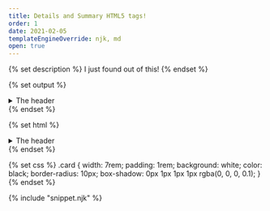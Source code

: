 ```yaml
---
title: Details and Summary HTML5 tags!
order: 1
date: 2021-02-05
templateEngineOverride: njk, md
open: true
---
```

<!-- based on https://11ty.rocks/posts/eleventy-templating-static-code-demos/ -->

{% set description %}
I just found out of this!
{% endset %}

{% set output %}
<details class="card">
    <summary>The header</summary>

    The body
</details>
{% endset %}

{% set html %}
<details class="card">
    <summary>The header</summary>

    The body
</details>
{% endset %}

{% set css %}
.card {
    width: 7rem;
    padding: 1rem;
    background: white;
    color: black;
    border-radius: 10px;
    box-shadow: 0px 1px 1px 1px rgba(0, 0, 0, 0.1);
}
{% endset %}

{% include "snippet.njk" %}